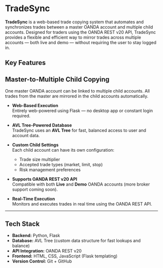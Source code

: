 # TradeSync

**TradeSync** is a web-based trade copying system that automates and synchronizes trades between a master OANDA account and multiple child accounts. Designed for traders using the OANDA REST v20 API, TradeSync provides a flexible and efficient way to mirror trades across multiple accounts — both live and demo — without requiring the user to stay logged in.

## Key Features

## **Master-to-Multiple Child Copying**  
  One master OANDA account can be linked to multiple child accounts. All trades from the master are mirrored in the child accounts automatically.

- **Web-Based Execution**  
  Entirely web-powered using Flask — no desktop app or constant login required.

- **AVL Tree-Powered Database**  
  TradeSync uses an **AVL Tree** for fast, balanced access to user and account data.

- **Custom Child Settings**  
  Each child account can have its own configuration:
  - Trade size multiplier
  - Accepted trade types (market, limit, stop)
  - Risk management preferences

- **Supports OANDA REST v20 API**  
  Compatible with both **Live** and **Demo** OANDA accounts (more broker support coming soon).

- **Real-Time Execution**  
  Monitors and executes trades in real time using the OANDA REST API.

---

## Tech Stack

- **Backend:** Python, Flask
- **Database:** AVL Tree (custom data structure for fast lookups and balance)
- **API Integration:** OANDA REST v20
- **Frontend:** HTML, CSS, JavaScript (Flask templating)
- **Version Control:** Git + GitHub

